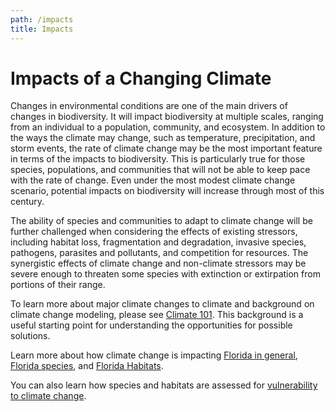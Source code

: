 ```yaml
---
path: /impacts
title: Impacts
---
```


# Impacts of a Changing Climate

Changes in environmental conditions are one of the main drivers of changes in biodiversity. It will impact biodiversity at multiple scales, ranging from an individual to a population, community, and ecosystem. In addition to the ways the climate may change, such as temperature, precipitation, and storm events, the rate of climate change may be the most important feature in terms of the impacts to biodiversity. This is particularly true for those species, populations, and communities that will not be able to keep pace with the rate of change. Even under the most modest climate change scenario, potential impacts on biodiversity will increase through most of this century.

The ability of species and communities to adapt to climate change will be further challenged when considering the effects of existing stressors, including habitat loss, fragmentation and degradation, invasive species, pathogens, parasites and pollutants, and competition for resources. The synergistic effects of climate change and non-climate stressors may be severe enough to threaten some species with extinction or extirpation from portions of their range.

To learn more about major climate changes to climate and background on climate change modeling, please see [Climate 101](/impacts/climate101). This background is a useful starting point for understanding the opportunities for possible solutions.

Learn more about how climate change is impacting [Florida in general](/impacts/florida), [Florida species](/impacts/species), and [Florida Habitats](/impacts/habitats).

You can also learn how species and habitats are assessed for [vulnerability to climate change](/impacts/vulnerability).
